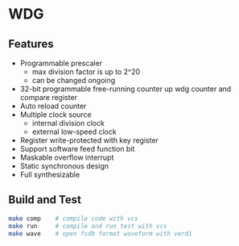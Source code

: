 # WDG

## Features
* Programmable prescaler
    * max division factor is up to 2^20
    * can be changed ongoing
* 32-bit programmable free-running counter up wdg counter and compare register
* Auto reload counter
* Multiple clock source
    * internal division clock
    * external low-speed clock
* Register write-protected with key register
* Support software feed function bit
* Maskable overflow interrupt
* Static synchronous design
* Full synthesizable

## Build and Test
```bash
make comp    # compile code with vcs
make run     # compile and run test with vcs
make wave    # open fsdb format waveform with verdi
```